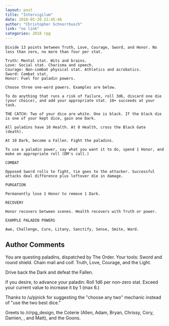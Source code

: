 ```yaml
---
layout: post
title: "Intervigilum"
date: 2018-05-20 22:45:46
author: "Christopher Schnorrbusch"
link: "no link"
categories: 2018 rpg
---
```

```
Divide 13 points between Truth, Love, Courage, Sword, and Honor. No less than zero, no more than four per stat.

Truth: Mental stat. Wits and brains.
Love: Social stat. Charisma and speech.
Courage: Non-combat physical stat. Athletics and acrobatics.
Sword: Combat stat.
Honor: Fuel for paladin powers.

Choose three one-word powers. Examples are below.

To do anything that runs a risk of failure, roll 3d6, discard one die (your choice), and add your appropriate stat. 10+ succeeds at your task.

THE CATCH: Two of your dice are white. One is black. If the black die is one of your kept dice, gain one Dark.

All paladins have 10 Health. At 0 Health, cross the Black Gate (death).

At 10 Dark, become a Fallen. Fight the paladins.

To use a paladin power, say what you want it to do, spend 1 Honor, and make an appropriate roll (DM's call.)

COMBAT

Opposed Sword rolls to fight, tie goes to the attacker. Successful attacks deal difference plus leftover die in damage.

PURGATION

Permanently lose 1 Honor to remove 1 Dark.

RECOVERY

Honor recovers between scenes. Health recovers with Truth or power.

EXAMPLE PALADIN POWERS

Awe, Challenge, Cure, Litany, Sanctify, Sense, Smite, Ward.
```
## Author Comments 

You are questing paladins, dispatched by The Order. Your tools: Sword and round shield. Chain mail and coif. Truth, Love, Courage, and the Light.

Drive back the Dark and defeat the Fallen.

If you desire, to advance your paladin: Roll 1d6 per non-zero stat. Exceed your current value to increase it by 1 (max 6.)

Thanks to /u/pjnick for suggesting the "choose any two" mechanic instead of "use the two best dice."

Greets to /r/rpg_design, the Coterie (Allen, Adam, Bryan, Chrissy, Cory, Damien, , and Matt), and the Goons.
